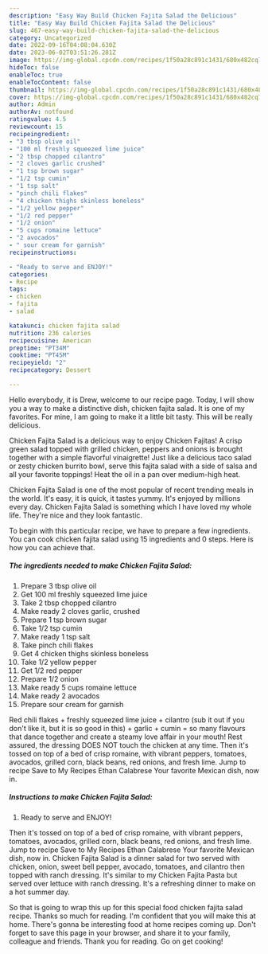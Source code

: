 ```yaml
---
description: "Easy Way Build Chicken Fajita Salad the Delicious"
title: "Easy Way Build Chicken Fajita Salad the Delicious"
slug: 467-easy-way-build-chicken-fajita-salad-the-delicious
category: Uncategorized
date: 2022-09-16T04:08:04.630Z
date: 2023-06-02T03:51:26.281Z
image: https://img-global.cpcdn.com/recipes/1f50a28c891c1431/680x482cq70/chicken-fajita-salad-recipe-main-photo.jpg
hideToc: false
enableToc: true
enableTocContent: false
thumbnail: https://img-global.cpcdn.com/recipes/1f50a28c891c1431/680x482cq70/chicken-fajita-salad-recipe-main-photo.jpg
cover: https://img-global.cpcdn.com/recipes/1f50a28c891c1431/680x482cq70/chicken-fajita-salad-recipe-main-photo.jpg
author: Admin
authorAv: notfound
ratingvalue: 4.5
reviewcount: 15
recipeingredient:
- "3 tbsp olive oil"
- "100 ml freshly squeezed lime juice"
- "2 tbsp chopped cilantro"
- "2 cloves garlic crushed"
- "1 tsp brown sugar"
- "1/2 tsp cumin"
- "1 tsp salt"
- "pinch chili flakes"
- "4 chicken thighs skinless boneless"
- "1/2 yellow pepper"
- "1/2 red pepper"
- "1/2 onion"
- "5 cups romaine lettuce"
- "2 avocados"
- " sour cream for garnish"
recipeinstructions:

- "Ready to serve and ENJOY!"
categories:
- Recipe
tags:
- chicken
- fajita
- salad

katakunci: chicken fajita salad 
nutrition: 236 calories
recipecuisine: American
preptime: "PT34M"
cooktime: "PT45M"
recipeyield: "2"
recipecategory: Dessert

---
```



Hello everybody, it is Drew, welcome to our recipe page. Today, I will show you a way to make a distinctive dish, chicken fajita salad. It is one of my favorites. For mine, I am going to make it a little bit tasty. This will be really delicious.

Chicken Fajita Salad is a delicious way to enjoy Chicken Fajitas! A crisp green salad topped with grilled chicken, peppers and onions is brought together with a simple flavorful vinaigrette! Just like a delicious taco salad or zesty chicken burrito bowl, serve this fajita salad with a side of salsa and all your favorite toppings! Heat the oil in a pan over medium-high heat.

Chicken Fajita Salad is one of the most popular of recent trending meals in the world. It's easy, it is quick, it tastes yummy. It's enjoyed by millions every day. Chicken Fajita Salad is something which I have loved my whole life. They're nice and they look fantastic.


To begin with this particular recipe, we have to prepare a few ingredients. You can cook chicken fajita salad using 15 ingredients and 0 steps. Here is how you can achieve that.

<!--inarticleads1-->

##### The ingredients needed to make Chicken Fajita Salad:

1. Prepare 3 tbsp olive oil
1. Get 100 ml freshly squeezed lime juice
1. Take 2 tbsp chopped cilantro
1. Make ready 2 cloves garlic, crushed
1. Prepare 1 tsp brown sugar
1. Take 1/2 tsp cumin
1. Make ready 1 tsp salt
1. Take pinch chili flakes
1. Get 4 chicken thighs skinless boneless
1. Take 1/2 yellow pepper
1. Get 1/2 red pepper
1. Prepare 1/2 onion
1. Make ready 5 cups romaine lettuce
1. Make ready 2 avocados
1. Prepare  sour cream for garnish


Red chili flakes + freshly squeezed lime juice + cilantro (sub it out if you don&#39;t like it, but it is so good in this) + garlic + cumin = so many flavours that dance together and create a steamy love affair in your mouth! Rest assured, the dressing DOES NOT touch the chicken at any time. Then it&#39;s tossed on top of a bed of crisp romaine, with vibrant peppers, tomatoes, avocados, grilled corn, black beans, red onions, and fresh lime. Jump to recipe Save to My Recipes Ethan Calabrese Your favorite Mexican dish, now in. 

<!--inarticleads2-->

##### Instructions to make Chicken Fajita Salad:


1. Ready to serve and ENJOY!

Then it&#39;s tossed on top of a bed of crisp romaine, with vibrant peppers, tomatoes, avocados, grilled corn, black beans, red onions, and fresh lime. Jump to recipe Save to My Recipes Ethan Calabrese Your favorite Mexican dish, now in. Chicken Fajita Salad is a dinner salad for two served with chicken, onion, sweet bell pepper, avocado, tomatoes, and cilantro then topped with ranch dressing. It&#39;s similar to my Chicken Fajita Pasta but served over lettuce with ranch dressing. It&#39;s a refreshing dinner to make on a hot summer day. 

So that is going to wrap this up for this special food chicken fajita salad recipe. Thanks so much for reading. I'm confident that you will make this at home. There's gonna be interesting food at home recipes coming up. Don't forget to save this page in your browser, and share it to your family, colleague and friends. Thank you for reading. Go on get cooking!
